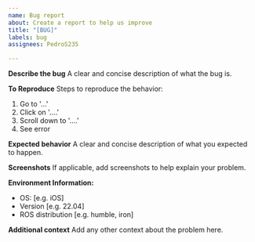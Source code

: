 ```yaml
---
name: Bug report
about: Create a report to help us improve
title: "[BUG]"
labels: bug
assignees: PedroS235

---
```


**Describe the bug**
A clear and concise description of what the bug is.

**To Reproduce**
Steps to reproduce the behavior:
1. Go to '...'
2. Click on '....'
3. Scroll down to '....'
4. See error

**Expected behavior**
A clear and concise description of what you expected to happen.

**Screenshots**
If applicable, add screenshots to help explain your problem.

**Environment Information:**
 - OS: [e.g. iOS]
 - Version [e.g. 22.04]
 - ROS distribution [e.g. humble, iron]


**Additional context**
Add any other context about the problem here.
